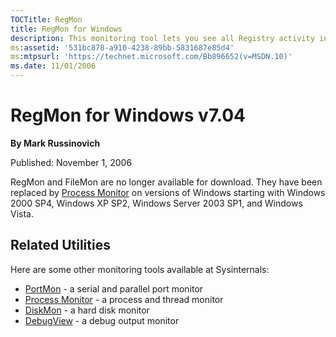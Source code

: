 ```yaml
--- 
TOCTitle: RegMon
title: RegMon for Windows
description: This monitoring tool lets you see all Registry activity in real-time.
ms:assetid: '531bc878-a910-4238-89bb-5831687e85d4'
ms:mtpsurl: 'https://technet.microsoft.com/Bb896652(v=MSDN.10)'
ms.date: 11/01/2006
---
```


# RegMon for Windows v7.04

**By Mark Russinovich**

Published: November 1, 2006

RegMon and FileMon are no longer available for download. They have been
replaced by [Process Monitor](procmon.md) on versions
of Windows starting with Windows 2000 SP4, Windows XP SP2, Windows
Server 2003 SP1, and Windows Vista.

## Related Utilities

Here are some other monitoring tools available at Sysinternals:

- [PortMon](portmon.md) -
    a serial and parallel port monitor
- [Process
    Monitor](procmon.md) -
    a process and thread monitor
- [DiskMon](diskmon.md) -
    a hard disk monitor
- [DebugView](debugview.md) -
    a debug output monitor  
